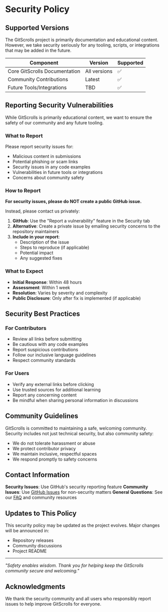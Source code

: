 # Security Policy

## Supported Versions

The GitScrolls project is primarily documentation and educational content. However, we take security seriously for any tooling, scripts, or integrations that may be added in the future.

| Component | Version | Supported |
| --------- | ------- | --------- |
| Core GitScrolls Documentation | All versions | ✅ |
| Community Contributions | Latest | ✅ |
| Future Tools/Integrations | TBD | ✅ |

## Reporting Security Vulnerabilities

While GitScrolls is primarily educational content, we want to ensure the safety of our community and any future tooling.

### What to Report

Please report security issues for:
- Malicious content in submissions
- Potential phishing or scam links
- Security issues in any code examples
- Vulnerabilities in future tools or integrations
- Concerns about community safety

### How to Report

**For security issues, please do NOT create a public GitHub issue.**

Instead, please contact us privately:

1. **GitHub**: Use the "Report a vulnerability" feature in the Security tab
2. **Alternative**: Create a private issue by emailing security concerns to the repository maintainers
3. **Include in your report**:
   - Description of the issue
   - Steps to reproduce (if applicable)
   - Potential impact
   - Any suggested fixes

### What to Expect

- **Initial Response**: Within 48 hours
- **Assessment**: Within 1 week
- **Resolution**: Varies by severity and complexity
- **Public Disclosure**: Only after fix is implemented (if applicable)

## Security Best Practices

### For Contributors

- Review all links before submitting
- Be cautious with any code examples
- Report suspicious contributions
- Follow our inclusive language guidelines
- Respect community standards

### For Users

- Verify any external links before clicking
- Use trusted sources for additional learning
- Report any concerning content
- Be mindful when sharing personal information in discussions

## Community Guidelines

GitScrolls is committed to maintaining a safe, welcoming community. Security includes not just technical security, but also community safety:

- We do not tolerate harassment or abuse
- We protect contributor privacy
- We maintain inclusive, respectful spaces
- We respond promptly to safety concerns

## Contact Information

**Security Issues**: Use GitHub's security reporting feature
**Community Issues**: Use [GitHub Issues](https://github.com/gitscrolls/gitscrolls/issues) for non-security matters
**General Questions**: See our [FAQ](FAQ.md) and community resources

## Updates to This Policy

This security policy may be updated as the project evolves. Major changes will be announced in:
- Repository releases
- Community discussions
- Project README

---

*"Safety enables wisdom. Thank you for helping keep the GitScrolls community secure and welcoming."*

## Acknowledgments

We thank the security community and all users who responsibly report issues to help improve GitScrolls for everyone.